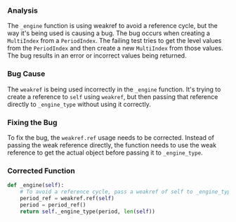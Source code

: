 ### Analysis
The `_engine` function is using weakref to avoid a reference cycle, but the way it's being used is causing a bug. The bug occurs when creating a `MultiIndex` from a `PeriodIndex`. The failing test tries to get the level values from the `PeriodIndex` and then create a new `MultiIndex` from those values. The bug results in an error or incorrect values being returned.

### Bug Cause
The `weakref` is being used incorrectly in the `_engine` function. It's trying to create a reference to `self` using `weakref`, but then passing that reference directly to `_engine_type` without using it correctly.

### Fixing the Bug
To fix the bug, the `weakref.ref` usage needs to be corrected. Instead of passing the weak reference directly, the function needs to use the weak reference to get the actual object before passing it to `_engine_type`.

### Corrected Function
```python
def _engine(self):
    # To avoid a reference cycle, pass a weakref of self to _engine_type.
    period_ref = weakref.ref(self)
    period = period_ref()
    return self._engine_type(period, len(self))
```